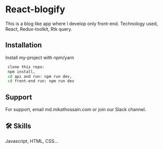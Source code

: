 # React-blogify

This is a blog like app where I develop only front-end. Technology used, React, Redux-toolkit, Rtk query.


## Installation

Install my-project with npm/yarn

```bash
 clone this repo:
 npm install, 
 cd api and run: npm run dev,
 cd front-end run: npm run dev
```

    
## Support

For support, email md.mikathossain.com or join our Slack channel.


## 🛠 Skills
Javascript, HTML, CSS...

